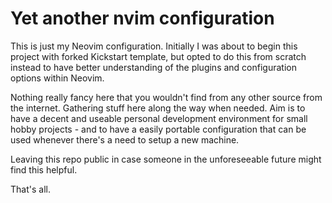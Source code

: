 # Yet another nvim configuration

This is just my Neovim configuration. Initially I was about to begin this project with forked Kickstart template, but opted to do this from scratch instead to have better understanding of the plugins and configuration options within Neovim.

Nothing really fancy here that you wouldn't find from any other source from the internet. Gathering stuff here along the way when needed. Aim is to have a decent and useable personal development environment for small hobby projects - and to have a easily portable configuration that can be used whenever there's a need to setup a new machine.

Leaving this repo public in case someone in the unforeseeable future might find this helpful.

That's all.

